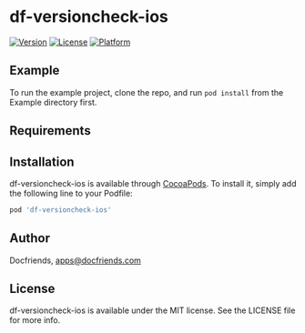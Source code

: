 # df-versioncheck-ios

[![Version](https://img.shields.io/cocoapods/v/df-versioncheck-ios.svg?style=flat)](https://cocoapods.org/pods/df-versioncheck-ios)
[![License](https://img.shields.io/cocoapods/l/df-versioncheck-ios.svg?style=flat)](https://cocoapods.org/pods/df-versioncheck-ios)
[![Platform](https://img.shields.io/cocoapods/p/df-versioncheck-ios.svg?style=flat)](https://cocoapods.org/pods/df-versioncheck-ios)

## Example

To run the example project, clone the repo, and run `pod install` from the Example directory first.

## Requirements

## Installation

df-versioncheck-ios is available through [CocoaPods](https://cocoapods.org). To install
it, simply add the following line to your Podfile:

```ruby
pod 'df-versioncheck-ios'
```

## Author

Docfriends, apps@docfriends.com

## License

df-versioncheck-ios is available under the MIT license. See the LICENSE file for more info.
